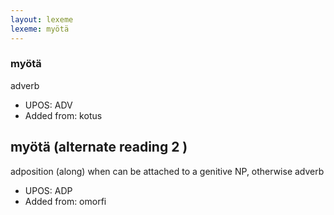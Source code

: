 ```yaml
---
layout: lexeme
lexeme: myötä
---
```


###  myötä

adverb 
* UPOS:  ADV
* Added from:  kotus


## myötä (alternate reading 2 )

adposition (along) when can be attached to a genitive NP, otherwise adverb
* UPOS:  ADP
* Added from:  omorfi


